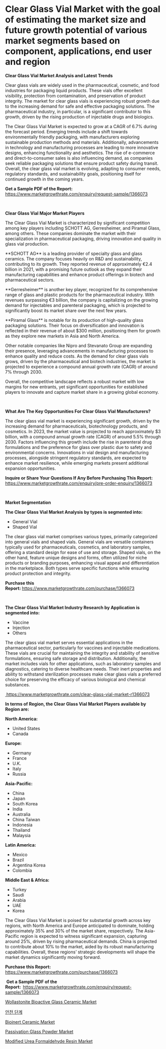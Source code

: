 <p><h1>Clear Glass Vial Market with the goal of estimating the market size and future growth potential of various market segments based on component, applications, end user and region</h1></p><p><strong>Clear Glass Vial Market Analysis and Latest Trends</strong></p>
<p><p>Clear glass vials are widely used in the pharmaceutical, cosmetic, and food industries for packaging liquid products. These vials offer excellent visibility, protection from contamination, and preservation of product integrity. The market for clear glass vials is experiencing robust growth due to the increasing demand for safe and effective packaging solutions. The pharmaceutical industry, in particular, is a significant contributor to this growth, driven by the rising production of injectable drugs and biologics. </p><p>The Clear Glass Vial Market is expected to grow at a CAGR of 6.7% during the forecast period. Emerging trends include a shift towards environmentally friendly packaging, with manufacturers exploring sustainable production methods and materials. Additionally, advancements in technology and manufacturing processes are leading to more innovative designs, enhancing functionality and aesthetics. The rise of e-commerce and direct-to-consumer sales is also influencing demand, as companies seek reliable packaging solutions that ensure product safety during transit. Overall, the clear glass vial market is evolving, adapting to consumer needs, regulatory standards, and sustainability goals, positioning itself for continued growth in the coming years.</p></p>
<p><strong>Get a Sample PDF of the Report:&nbsp;</strong> <a href="https://www.marketgrowthrate.com/enquiry/request-sample/1366073">https://www.marketgrowthrate.com/enquiry/request-sample/1366073</a></p>
<p>&nbsp;</p>
<p><strong>Clear Glass Vial Major Market Players</strong></p>
<p><p>The Clear Glass Vial Market is characterized by significant competition among key players including SCHOTT AG, Gerresheimer, and Piramal Glass, among others. These companies dominate the market with their specialization in pharmaceutical packaging, driving innovation and quality in glass vial production.</p><p>**SCHOTT AG** is a leading provider of specialty glass and glass ceramics. The company focuses heavily on R&D and sustainability, contributing to its growth. They reported revenue of approximately €2.4 billion in 2021, with a promising future outlook as they expand their manufacturing capabilities and enhance product offerings in biotech and pharmaceutical sectors.</p><p>**Gerresheimer** is another key player, recognized for its comprehensive range of glass and plastic products for the pharmaceutical industry. With revenues surpassing €3 billion, the company is capitalizing on the growing demand for injectables and parenteral packaging, which is projected to significantly boost its market share over the next few years.</p><p>**Piramal Glass** is notable for its production of high-quality glass packaging solutions. Their focus on diversification and innovation is reflected in their revenue of about $300 million, positioning them for growth as they explore new markets in Asia and North America.</p><p>Other notable companies like Nipro and Stevanato Group are expanding their presence, leveraging advancements in manufacturing processes to enhance quality and reduce costs. As the demand for clear glass vials grows, driven by the pharmaceutical and biotech industries, the market is projected to experience a compound annual growth rate (CAGR) of around 7% through 2030. </p><p>Overall, the competitive landscape reflects a robust market with low margins for new entrants, yet significant opportunities for established players to innovate and capture market share in a growing global economy.</p></p>
<p>&nbsp;</p>
<p><strong>What Are The Key Opportunities For Clear Glass Vial Manufacturers?</strong></p>
<p><p>The clear glass vial market is experiencing significant growth, driven by the increasing demand for pharmaceuticals, biotechnology products, and cosmetics. In 2023, the market value is projected to reach approximately $3 billion, with a compound annual growth rate (CAGR) of around 5.5% through 2030. Factors influencing this growth include the rise in parenteral drug formulations and the preference for glass over plastic due to safety and environmental concerns. Innovations in vial design and manufacturing processes, alongside stringent regulatory standards, are expected to enhance market resilience, while emerging markets present additional expansion opportunities.</p></p>
<p><strong>Inquire or Share Your Questions If Any Before Purchasing This Report:</strong> <a href="https://www.marketgrowthrate.com/enquiry/pre-order-enquiry/1366073">https://www.marketgrowthrate.com/enquiry/pre-order-enquiry/1366073</a></p>
<p>&nbsp;</p>
<p><strong>Market Segmentation</strong></p>
<p><strong>The Clear Glass Vial Market Analysis by types is segmented into:</strong></p>
<p><ul><li>General Vial</li><li>Shaped Vial</li></ul></p>
<p><p>The clear glass vial market comprises various types, primarily categorized into general vials and shaped vials. General vials are versatile containers typically used for pharmaceuticals, cosmetics, and laboratory samples, offering a standard design for ease of use and storage. Shaped vials, on the other hand, feature unique designs and forms, often utilized for niche products or branding purposes, enhancing visual appeal and differentiation in the marketplace. Both types serve specific functions while ensuring product protection and integrity.</p></p>
<p><strong>Purchase this Report:&nbsp;</strong><a href="https://www.marketgrowthrate.com/purchase/1366073">https://www.marketgrowthrate.com/purchase/1366073</a></p>
<p>&nbsp;</p>
<p><strong>The Clear Glass Vial Market Industry Research by Application is segmented into:</strong></p>
<p><ul><li>Vaccine</li><li>Injection</li><li>Others</li></ul></p>
<p><p>The clear glass vial market serves essential applications in the pharmaceutical sector, particularly for vaccines and injectable medications. These vials are crucial for maintaining the integrity and stability of sensitive formulations, ensuring safe storage and distribution. Additionally, the market includes vials for other applications, such as laboratory samples and diagnostics, catering to diverse healthcare needs. Their inert properties and ability to withstand sterilization processes make clear glass vials a preferred choice for preserving the efficacy of various biological and chemical substances.</p></p>
<p><a href="https://www.marketgrowthrate.com/clear-glass-vial-market-r1366073">&nbsp;https://www.marketgrowthrate.com/clear-glass-vial-market-r1366073</a></p>
<p><strong>In terms of Region, the Clear Glass Vial Market Players available by Region are:</strong></p>
<p>
    <p> <strong> North America: </strong>
        <ul>
            <li>United States</li>
            <li>Canada</li>
        </ul>
        </p> 
    <p> <strong> Europe: </strong>
        <ul>
            <li>Germany</li>
            <li>France</li>
            <li>U.K.</li>
            <li>Italy</li>
            <li>Russia</li>
        </ul>
        </p> 
    <p> <strong> Asia-Pacific: </strong>
        <ul>
            <li>China</li>
            <li>Japan</li>
            <li>South Korea</li>
            <li>India</li>
            <li>Australia</li>
            <li>China Taiwan</li>
            <li>Indonesia</li>
            <li>Thailand</li>
            <li>Malaysia</li>
        </ul>
        </p> 
    <p> <strong> Latin America: </strong>
        <ul>
            <li>Mexico</li>
            <li>Brazil</li>
            <li>Argentina Korea</li>
            <li>Colombia</li>
        </ul>
        </p> 
    <p> <strong> Middle East & Africa: </strong>
        <ul>
            <li>Turkey</li>
            <li>Saudi</li>
            <li>Arabia</li>
            <li>UAE</li>
            <li>Korea</li>
        </ul>
    </p>
    </p>
<p><p>The Clear Glass Vial Market is poised for substantial growth across key regions, with North America and Europe anticipated to dominate, holding approximately 35% and 30% of the market share, respectively. The Asia-Pacific region is expected to witness significant expansion, capturing around 25%, driven by rising pharmaceutical demands. China is projected to contribute about 10% to the market, aided by its robust manufacturing capabilities. Overall, these regions’ strategic developments will shape the market dynamics significantly moving forward.</p></p>
<p><strong>Purchase this Report: </strong><a href="https://www.marketgrowthrate.com/purchase/1366073">https://www.marketgrowthrate.com/purchase/1366073</a></p>
<p>&nbsp;<strong>Get a Sample PDF of the Report:&nbsp;&nbsp;</strong><a href="https://www.marketgrowthrate.com/enquiry/request-sample/1366073">https://www.marketgrowthrate.com/enquiry/request-sample/1366073</a></p>
<p><strong></strong></p>
<p><p><a href="https://issuu.com/reportprime-2/docs/wollastonite-bioactive-glass-cerami_77e43d5be1ff91">Wollastonite Bioactive Glass Ceramic Market</a></p><p><a href="https://medium.com/@luigispence46/%EC%95%88%EC%A0%84-%EB%8B%A8%EA%B3%84%EC%9D%98-%EB%AF%B8%EB%9E%98%EC%97%90-%EC%98%81%ED%96%A5%EC%9D%84-%EB%AF%B8%EC%B9%98%EB%8A%94-%EC%9A%94%EC%86%8C%EB%8A%94-%EB%AC%B4%EC%97%87%EC%9E%85%EB%8B%88%EA%B9%8C-2024%EB%85%84%EB%B6%80%ED%84%B0-2031%EB%85%84%EA%B9%8C%EC%A7%80%EC%9D%98-%EC%8B%9C%EC%9E%A5-%ED%86%B5%EC%B0%B0%EB%A0%A5-%EB%B0%8F-%EC%84%B1%EC%9E%A5-%EC%A0%84%EB%A7%9D-3bde9d83bfb5?postPublishedType=repub">안전 단계</a></p><p><a href="https://issuu.com/reportprime-2/docs/bioinert-ceramic-market-size-2030.p_eb88402f38d3b5">Bioinert Ceramic Market</a></p><p><a href="https://github.com/dringals/Market-Research-Report-List-6/blob/main/passivation-glass-powder-market.md">Passivation Glass Powder Market</a></p><p><a href="https://medium.com/@mdjuwelrana81530_83630/modified-urea-formaldehyde-resin-market-size-growth-trends-and-industry-analysis-by-type-by-b0212c322aac">Modified Urea Formaldehyde Resin Market</a></p></p>